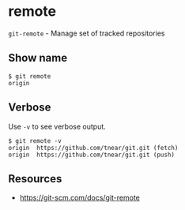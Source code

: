 # remote

`git-remote` - Manage set of tracked repositories

## Show name
```
$ git remote
origin
```

## Verbose
Use `-v` to see verbose output.
```
$ git remote -v
origin  https://github.com/tnear/git.git (fetch)
origin  https://github.com/tnear/git.git (push)
```

## Resources
- https://git-scm.com/docs/git-remote
